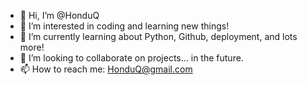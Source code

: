 - 👋 Hi, I’m @HonduQ
- 👀 I’m interested in coding and learning new things!
- 🌱 I’m currently learning about Python, Github, deployment, and lots more!
- 💞️ I’m looking to collaborate on projects... in the future.
- 📫 How to reach me: HonduQ@gmail.com

<!---
HonduQ/HonduQ is a ✨ special ✨ repository because its `README.md` (this file) appears on your GitHub profile.
You can click the Preview link to take a look at your changes.
--->
